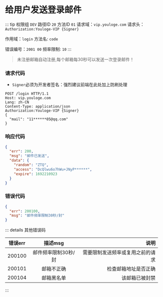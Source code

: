 # 给用户发送登录邮件
::: tip 权限组 `DEV` 路径ID `20` 方法ID `01`
请求域：`vip.youloge.com` 请求头：`Authorization:Youloge-VIP {Signer}`

作用域：`login`  方法名: `code`

错误编号：`2001 00` 频率限制: `10` 
:::

> 未注册邮箱自动注册,每个邮箱每30秒可以发送一次登录邮件！

### 请求代码
- `Signer`必须为开发者签名：强烈建议前端在此处加上防刷处理
``` http
POST /login HTTP/1.1
Host: vip.youloge.com
Lang: zh-CN
Content-Type: application/json
Authorization:Youloge-VIP {Signer}
{
  "mail": "11******05@qq.com"
}
```
### 响应代码
``` json
{
  "err": 200,
  "msg": "邮件已发送",
  "data": {
    "random": "ZTQ",
    "access": "DcQlwu6o7hWu+JNyP******",
    "expire": 1692210923
  }
}
```
### 错误代码
``` json
{
  "err": 200100,
  "msg": "邮件频率限制30秒/封"
}
```



::: details 其他错误码

| 错误err        |      描述msg      |  说明 |
| ------------- | :-----------: | ----: |
| 200100      | 邮件频率限制30秒/封 | 需要限制发送频率或复用之前的请求 |
| 200101      |   邮箱不正确    |   检查邮箱地址是否正确 |
| 200104 |   邮箱黑名单    |    该邮箱已被封禁 |

:::





